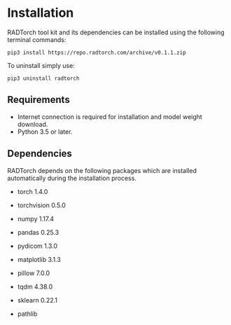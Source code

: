 # Installation

RADTorch tool kit and its dependencies can be installed using the following terminal commands:

```
pip3 install https://repo.radtorch.com/archive/v0.1.1.zip

```

To uninstall simply use:

```
pip3 uninstall radtorch
```


## Requirements
- Internet connection is required for installation and model weight download.
- Python 3.5 or later.

## Dependencies
RADTorch depends on the following packages which are installed automatically during the installation process.

- torch  1.4.0

- torchvision  0.5.0

- numpy  1.17.4

- pandas  0.25.3

- pydicom  1.3.0

- matplotlib  3.1.3

- pillow  7.0.0

- tqdm  4.38.0

- sklearn  0.22.1

- pathlib
